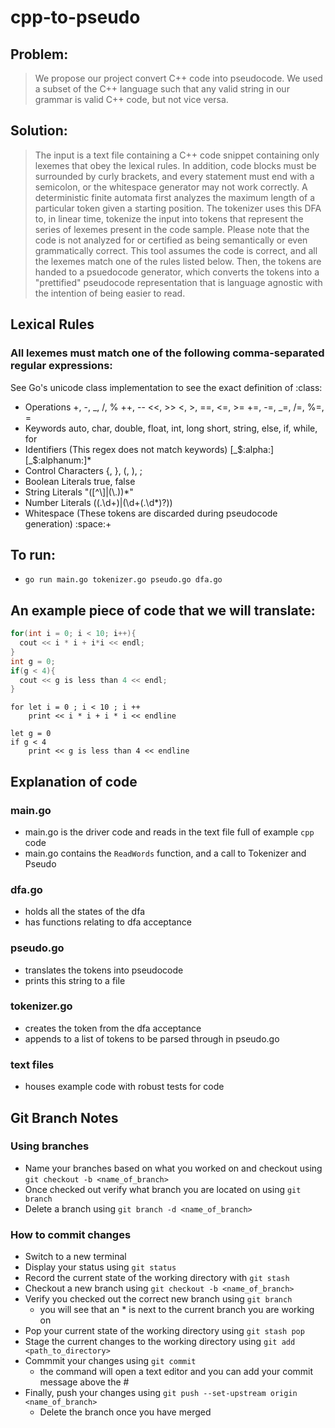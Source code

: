 # cpp-to-pseudo

## Problem:

> We propose our project convert C++ code into pseudocode. We used a subset of the C++ language such that any valid string in our grammar is valid C++ code, but not vice versa.

## Solution:

> The input is a text file containing a C++ code snippet containing only lexemes that obey the lexical rules. In addition, code blocks must be surrounded by curly brackets, and every statement must end with a semicolon, or the whitespace generator may not work correctly.
> A deterministic finite automata first analyzes the maximum length of a particular token given a starting position. The tokenizer uses this DFA to, in linear time, tokenize the input into tokens that represent the series of lexemes present in the code sample. Please note that the code is not analyzed for or certified as being semantically or even grammatically correct. This tool assumes the code is correct, and all the lexemes match one of the rules listed below.
> Then, the tokens are handed to a psuedocode generator, which converts the tokens into a "prettified" pseudocode representation that is language agnostic with the intention of being easier to read.

## Lexical Rules

### All lexemes must match one of the following comma-separated regular expressions:

See Go's unicode class implementation to see the exact definition of :class:

- Operations
  +, -, _, /, %
  ++, --
  <<, >>
  <, >, ==, <=, >=
  +=, -=, _=, /=, %=, =
- Keywords
  auto, char, double, float, int, long
  short, string, else, if, while, for
- Identifiers (This regex does not match keywords)
  [\_$:alpha:][_$:alphanum:]\*
- Control Characters
  {, }, (, ), ;
- Boolean Literals
  true, false
- String Literals
  "([^\\]|(\\.))\*"
- Number Literals
  ((.\d+)|(\d+(.\d\*)?))
- Whitespace (These tokens are discarded during pseudocode generation)
  :space:+

## To run:

- `go run main.go tokenizer.go pseudo.go dfa.go`

## An example piece of code that we will translate:

```cpp
for(int i = 0; i < 10; i++){
  cout << i * i + i*i << endl;
}
int g = 0;
if(g < 4){
  cout << g is less than 4 << endl;
}
```

```pseudo
for let i = 0 ; i < 10 ; i ++
	print << i * i + i * i << endline

let g = 0
if g < 4
	print << g is less than 4 << endline
```

## Explanation of code

### main.go

- main.go is the driver code and reads in the text file full of example `cpp` code
- main.go contains the `ReadWords` function, and a call to Tokenizer and Pseudo

### dfa.go

- holds all the states of the dfa
- has functions relating to dfa acceptance

### pseudo.go

- translates the tokens into pseudocode
- prints this string to a file

### tokenizer.go

- creates the token from the dfa acceptance
- appends to a list of tokens to be parsed through in pseudo.go

### text files

- houses example code with robust tests for code

## Git Branch Notes

### Using branches

- Name your branches based on what you worked on and checkout using `git checkout -b <name_of_branch>`
- Once checked out verify what branch you are located on using `git branch`
- Delete a branch using `git branch -d <name_of_branch>`

### How to commit changes

- Switch to a new terminal
- Display your status using `git status`
- Record the current state of the working directory with `git stash`
- Checkout a new branch using `git checkout -b <name_of_branch>`
- Verify you checked out the correct new branch using `git branch`
  - you will see that an \* is next to the current branch you are working on
- Pop your current state of the working directory using `git stash pop`
- Stage the current changes to the working directory using `git add <path_to_directory>`
- Commmit your changes using `git commit`
  - the command will open a text editor and you can add your commit message above the #
- Finally, push your changes using `git push --set-upstream origin <name_of_branch>`
  - Delete the branch once you have merged
